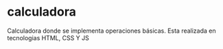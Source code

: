 # calculadora
Calculadora donde se implementa operaciones básicas. Esta realizada en tecnologias HTML, CSS Y JS
